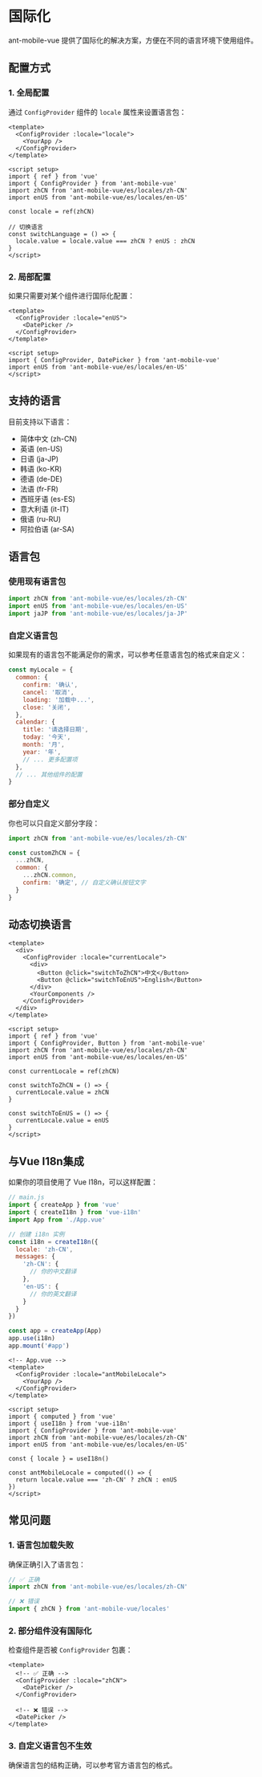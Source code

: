 # 国际化

ant-mobile-vue 提供了国际化的解决方案，方便在不同的语言环境下使用组件。

## 配置方式

### 1. 全局配置

通过 `ConfigProvider` 组件的 `locale` 属性来设置语言包：

```vue
<template>
  <ConfigProvider :locale="locale">
    <YourApp />
  </ConfigProvider>
</template>

<script setup>
import { ref } from 'vue'
import { ConfigProvider } from 'ant-mobile-vue'
import zhCN from 'ant-mobile-vue/es/locales/zh-CN'
import enUS from 'ant-mobile-vue/es/locales/en-US'

const locale = ref(zhCN)

// 切换语言
const switchLanguage = () => {
  locale.value = locale.value === zhCN ? enUS : zhCN
}
</script>
```

### 2. 局部配置

如果只需要对某个组件进行国际化配置：

```vue
<template>
  <ConfigProvider :locale="enUS">
    <DatePicker />
  </ConfigProvider>
</template>

<script setup>
import { ConfigProvider, DatePicker } from 'ant-mobile-vue'
import enUS from 'ant-mobile-vue/es/locales/en-US'
</script>
```

## 支持的语言

目前支持以下语言：

- 简体中文 (zh-CN)
- 英语 (en-US)
- 日语 (ja-JP)
- 韩语 (ko-KR)
- 德语 (de-DE)
- 法语 (fr-FR)
- 西班牙语 (es-ES)
- 意大利语 (it-IT)
- 俄语 (ru-RU)
- 阿拉伯语 (ar-SA)

## 语言包

### 使用现有语言包

```js
import zhCN from 'ant-mobile-vue/es/locales/zh-CN'
import enUS from 'ant-mobile-vue/es/locales/en-US'
import jaJP from 'ant-mobile-vue/es/locales/ja-JP'
```

### 自定义语言包

如果现有的语言包不能满足你的需求，可以参考任意语言包的格式来自定义：

```js
const myLocale = {
  common: {
    confirm: '确认',
    cancel: '取消',
    loading: '加载中...',
    close: '关闭',
  },
  calendar: {
    title: '请选择日期',
    today: '今天',
    month: '月',
    year: '年',
    // ... 更多配置项
  },
  // ... 其他组件的配置
}
```

### 部分自定义

你也可以只自定义部分字段：

```js
import zhCN from 'ant-mobile-vue/es/locales/zh-CN'

const customZhCN = {
  ...zhCN,
  common: {
    ...zhCN.common,
    confirm: '确定', // 自定义确认按钮文字
  }
}
```

## 动态切换语言

```vue
<template>
  <div>
    <ConfigProvider :locale="currentLocale">
      <div>
        <Button @click="switchToZhCN">中文</Button>
        <Button @click="switchToEnUS">English</Button>
      </div>
      <YourComponents />
    </ConfigProvider>
  </div>
</template>

<script setup>
import { ref } from 'vue'
import { ConfigProvider, Button } from 'ant-mobile-vue'
import zhCN from 'ant-mobile-vue/es/locales/zh-CN'
import enUS from 'ant-mobile-vue/es/locales/en-US'

const currentLocale = ref(zhCN)

const switchToZhCN = () => {
  currentLocale.value = zhCN
}

const switchToEnUS = () => {
  currentLocale.value = enUS
}
</script>
```

## 与Vue I18n集成

如果你的项目使用了 Vue I18n，可以这样配置：

```js
// main.js
import { createApp } from 'vue'
import { createI18n } from 'vue-i18n'
import App from './App.vue'

// 创建 i18n 实例
const i18n = createI18n({
  locale: 'zh-CN',
  messages: {
    'zh-CN': {
      // 你的中文翻译
    },
    'en-US': {
      // 你的英文翻译
    }
  }
})

const app = createApp(App)
app.use(i18n)
app.mount('#app')
```

```vue
<!-- App.vue -->
<template>
  <ConfigProvider :locale="antMobileLocale">
    <YourApp />
  </ConfigProvider>
</template>

<script setup>
import { computed } from 'vue'
import { useI18n } from 'vue-i18n'
import { ConfigProvider } from 'ant-mobile-vue'
import zhCN from 'ant-mobile-vue/es/locales/zh-CN'
import enUS from 'ant-mobile-vue/es/locales/en-US'

const { locale } = useI18n()

const antMobileLocale = computed(() => {
  return locale.value === 'zh-CN' ? zhCN : enUS
})
</script>
```

## 常见问题

### 1. 语言包加载失败

确保正确引入了语言包：

```js
// ✅ 正确
import zhCN from 'ant-mobile-vue/es/locales/zh-CN'

// ❌ 错误
import { zhCN } from 'ant-mobile-vue/locales'
```

### 2. 部分组件没有国际化

检查组件是否被 `ConfigProvider` 包裹：

```vue
<template>
  <!-- ✅ 正确 -->
  <ConfigProvider :locale="zhCN">
    <DatePicker />
  </ConfigProvider>
  
  <!-- ❌ 错误 -->
  <DatePicker />
</template>
```

### 3. 自定义语言包不生效

确保语言包的结构正确，可以参考官方语言包的格式。